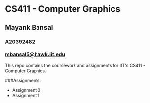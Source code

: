 # CS411 - Computer Graphics
## Mayank Bansal
### A20392482
### mbansal5@hawk.iit.edu

This repo contains the coursework and assignments for IIT's CS411 - Computer Graphics. 

###Assignments:
* Assignment 0
* Assignment 1